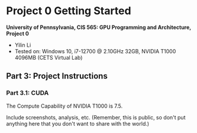 Project 0 Getting Started
====================

**University of Pennsylvania, CIS 565: GPU Programming and Architecture, Project 0**

* Yilin Li
* Tested on: Windows 10, i7-12700 @ 2.10GHz 32GB, NVIDIA T1000  4096MB (CETS Virtual Lab)

## Part 3: Project Instructions

### Part 3.1: CUDA

The Compute Capability of NVIDIA T1000 is 7.5. 

Include screenshots, analysis, etc. (Remember, this is public, so don't put
anything here that you don't want to share with the world.)


